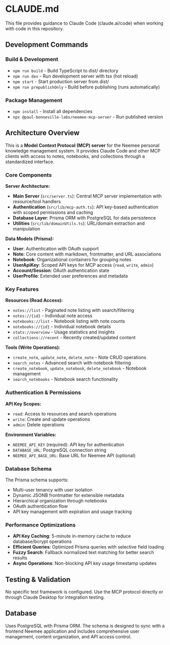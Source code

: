 # CLAUDE.md

This file provides guidance to Claude Code (claude.ai/code) when working with code in this repository.

## Development Commands

### Build & Development
- `npm run build` - Build TypeScript to dist/ directory
- `npm run dev` - Run development server with tsx (hot reload)
- `npm start` - Start production server from dist/
- `npm run prepublishOnly` - Build before publishing (runs automatically)

### Package Management
- `npm install` - Install all dependencies
- `npx @paul-bonneville-labs/neemee-mcp-server` - Run published version

## Architecture Overview

This is a **Model Context Protocol (MCP) server** for the Neemee personal knowledge management system. It provides Claude Code and other MCP clients with access to notes, notebooks, and collections through a standardized interface.

### Core Components

**Server Architecture:**
- **Main Server** (`src/server.ts`): Central MCP server implementation with resource/tool handlers
- **Authentication** (`src/lib/mcp-auth.ts`): API key-based authentication with scoped permissions and caching
- **Database Layer**: Prisma ORM with PostgreSQL for data persistence
- **Utilities** (`src/lib/domainUtils.ts`): URL/domain extraction and manipulation

**Data Models (Prisma):**
- **User**: Authentication with OAuth support
- **Note**: Core content with markdown, frontmatter, and URL associations  
- **Notebook**: Organizational containers for grouping notes
- **UserApiKey**: Scoped API keys for MCP access (`read`, `write`, `admin`)
- **Account/Session**: OAuth authentication state
- **UserProfile**: Extended user preferences and metadata

### Key Features

**Resources (Read Access):**
- `notes://list` - Paginated note listing with search/filtering
- `notes://{id}` - Individual note access
- `notebooks://list` - Notebook listing with note counts
- `notebooks://{id}` - Individual notebook details
- `stats://overview` - Usage statistics and insights
- `collections://recent` - Recently created/updated content

**Tools (Write Operations):**
- `create_note`, `update_note`, `delete_note` - Note CRUD operations
- `search_notes` - Advanced search with notebook filtering  
- `create_notebook`, `update_notebook`, `delete_notebook` - Notebook management
- `search_notebooks` - Notebook search functionality

### Authentication & Permissions

**API Key Scopes:**
- `read`: Access to resources and search operations
- `write`: Create and update operations
- `admin`: Delete operations

**Environment Variables:**
- `NEEMEE_API_KEY` (required): API key for authentication
- `DATABASE_URL`: PostgreSQL connection string
- `NEEMEE_API_BASE_URL`: Base URL for Neemee API (optional)

### Database Schema

The Prisma schema supports:
- Multi-user tenancy with user isolation
- Dynamic JSONB frontmatter for extensible metadata
- Hierarchical organization through notebooks
- OAuth authentication flow
- API key management with expiration and usage tracking

### Performance Optimizations

- **API Key Caching**: 5-minute in-memory cache to reduce database/bcrypt operations
- **Efficient Queries**: Optimized Prisma queries with selective field loading
- **Fuzzy Search**: Fallback normalized text matching for better search results
- **Async Operations**: Non-blocking API key usage timestamp updates

## Testing & Validation

No specific test framework is configured. Use the MCP protocol directly or through Claude Desktop for integration testing.

## Database

Uses PostgreSQL with Prisma ORM. The schema is designed to sync with a frontend Neemee application and includes comprehensive user management, content organization, and API access control.